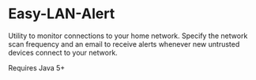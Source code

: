 # Easy-LAN-Alert
Utility to monitor connections to your home network. Specify the network scan frequency and an email to receive alerts whenever new untrusted devices connect to your network.

Requires Java 5+
